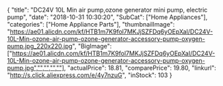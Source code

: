 {
	"title": "DC24V 10L Min  air pump,ozone generator mini pump, electric  pump",
	"date": "2018-10-31 10:30:20",
	"SubCat": ["Home Appliances"],
	"categories": ["Home Appliance Parts"],
	"thumbnailImage": "https://ae01.alicdn.com/kf/HTB1m7K9fol7MKJjSZFDq6yOEpXaI/DC24V-10L-Min-ozone-air-pump-ozone-generator-accessory-pump-oxygen-pump.jpg_220x220.jpg",
	"BigImage": ["https://ae01.alicdn.com/kf/HTB1m7K9fol7MKJjSZFDq6yOEpXaI/DC24V-10L-Min-ozone-air-pump-ozone-generator-accessory-pump-oxygen-pump.jpg","","","",""],
	"actualPrice": 18.81,
	"comparePrice": 19.80,
	"linkurl": "http://s.click.aliexpress.com/e/4y7nzuG",
	"inStock": 103
}
